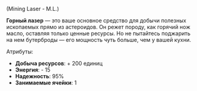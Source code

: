 (Mining Laser - M.L.)

**Горный лазер** — это ваше основное средство для добычи полезных ископаемых прямо из астероидов. Он режет породу, как горячий нож масло, оставляя только ценные ресурсы. Но не пытайтесь поджарить на нем бутерброды — его мощность чуть больше, чем у вашей кухни.

Атрибуты:
- **Добыча ресурсов**: + 200 единиц
- **Энергия**: - 15
- **Надежность**: 95%
- **Занимаемые ячейки**: 1